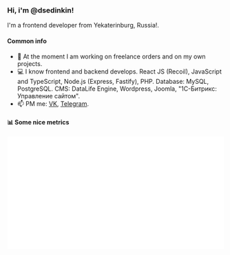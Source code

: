 ### Hi, i'm @dsedinkin!
I'm a frontend developer from Yekaterinburg, Russia!.
#### Common info 
- 📱  At the moment I am working on freelance orders and on my own projects.
- 💻  I know frontend and backend develops. React JS (Recoil), JavaScript and TypeScript, Node.js (Express, Fastify), PHP. Database: MySQL, PostgreSQL. CMS: DataLife Engine, Wordpress, Joomla, "1C-Битрикс: Управление сайтом".
- 📫  PM me: [VK](https://vk.com/dsedinkin), [Telegram](https://t.me/dsedinkin1).

#### 📊 Some nice metrics
<picture>
  <img src="/github-metrics.svg" alt="Metrics">
</picture>
